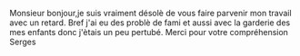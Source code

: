 Monsieur bonjour,je suis vraiment désolè de vous faire parvenir mon travail avec un retard.
Bref j'ai eu des problè de fami et aussi avec la garderie des mes enfants donc j'ètais un peu pertubé.
Merci pour votre compréhension 
Serges
